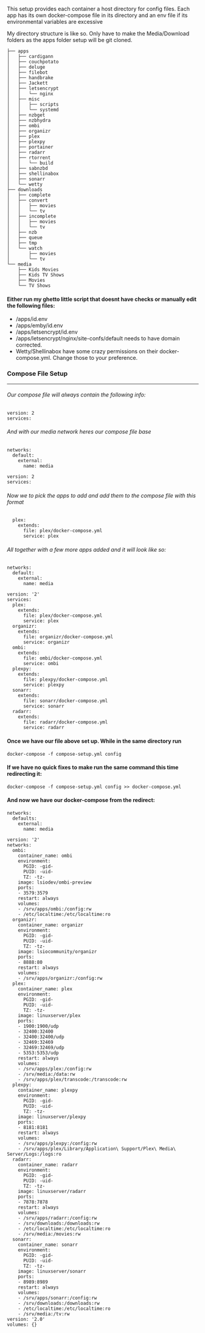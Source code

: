 This setup provides each container a host directory for config files. Each app has its own docker-compose file in its directory and an env file if its environmental variables are excessive

My directory structure is like so. Only have to make the Media/Download folders as the apps folder setup will be git cloned.

```
├── apps
│   ├── cardigann
│   ├── couchpotato
│   ├── deluge
│   ├── filebot
│   ├── handbrake
│   ├── Jackett
│   ├── letsencrypt
│   │   └── nginx
│   ├── misc
│   │   ├── scripts
│   │   └── systemd
│   ├── nzbget
│   ├── nzbhydra
│   ├── ombi
│   ├── organizr
│   ├── plex
│   ├── plexpy
│   ├── portainer
│   ├── radarr
│   ├── rtorrent
│   │   └── build
│   ├── sabnzbd
│   ├── shellinabox
│   ├── sonarr
│   └── wetty
├── downloads
│   ├── complete
│   ├── convert
│   │   ├── movies
│   │   └── tv
│   ├── incomplete
│   │   ├── movies
│   │   └── tv
│   ├── nzb
│   ├── queue
│   ├── tmp
│   └── watch
│       ├── movies
│       └── tv
└── media
    ├── Kids Movies
    ├── Kids TV Shows
    ├── Movies
    └── TV Shows
```

#### Either run my ghetto little script that doesnt have checks or manually edit the following files:
   * /apps/id.env
   * /apps/emby/id.env
   * /apps/letsencrypt/id.env
   * /apps/letsencrypt/nginx/site-confs/default needs to have domain corrected. 
   * Wetty/Shellinabox have some crazy permissions on their docker-compose.yml. Change those to 	 your preference.
   
### Compose File Setup
----------------------
###### Our compose file will always contain the following info:

    version: 2
    services:
    
###### And with our media network heres our compose file base

    networks:
      default:
        external:
          name: media
          
    version: 2
    services:
###### Now we to pick the apps to add and add them to the compose file with this format

      plex:
        extends:
          file: plex/docker-compose.yml
          service: plex

###### All together with a few more apps added and it will look like so:

````
networks:
  default:
    external:
      name: media

version: '2'
services:
  plex:
    extends:
      file: plex/docker-compose.yml
      service: plex
  organizr:
    extends:
      file: organizr/docker-compose.yml
      service: organizr
  ombi:
    extends:
      file: ombi/docker-compose.yml
      service: ombi
  plexpy:
    extends:
      file: plexpy/docker-compose.yml
      service: plexpy
  sonarr:
    extends:
      file: sonarr/docker-compose.yml
      service: sonarr
  radarr:
    extends:
      file: radarr/docker-compose.yml
      service: radarr
````

#### Once we have our file above set up. While in the same directory run

```docker-compose -f compose-setup.yml config```

#### If we have no quick fixes to make run the same command this time redirecting it:

```docker-compose -f compose-setup.yml config >> docker-compose.yml```

#### And now we have our docker-compose from the redirect:

````
networks:
  defaults:
    external:
      name: media

version: '2'
networks:
  ombi:
    container_name: ombi
    environment:
      PGID: -gid-
      PUID: -uid-
      TZ: -tz-
    image: lsiodev/ombi-preview
    ports:
    - 3579:3579
    restart: always
    volumes:
    - /srv/apps/ombi:/config:rw
    - /etc/localtime:/etc/localtime:ro
  organizr:
    container_name: organizr
    environment:
      PGID: -gid-
      PUID: -uid-
      TZ: -tz-
    image: lsiocommunity/organizr
    ports:
    - 8888:80
    restart: always
    volumes:
    - /srv/apps/organizr:/config:rw
  plex:
    container_name: plex
    environment:
      PGID: -gid-
      PUID: -uid-
      TZ: -tz-
    image: linuxserver/plex
    ports:
    - 1900:1900/udp
    - 32400:32400
    - 32400:32400/udp
    - 32469:32469
    - 32469:32469/udp
    - 5353:5353/udp
    restart: always
    volumes:
    - /srv/apps/plex:/config:rw
    - /srv/media:/data:rw
    - /srv/apps/plex/transcode:/transcode:rw
  plexpy:
    container_name: plexpy
    environment:      
      PGID: -gid-
      PUID: -uid-
      TZ: -tz-
    image: linuxserver/plexpy
    ports:
    - 8181:8181
    restart: always
    volumes:
    - /srv/apps/plexpy:/config:rw
    - /srv/apps/plex/Library/Application\ Support/Plex\ Media\ Server/Logs:/logs:ro
  radarr:
    container_name: radarr
    environment:
      PGID: -gid-
      PUID: -uid-
      TZ: -tz-
    image: linuxserver/radarr
    ports:
    - 7878:7878
    restart: always
    volumes:
    - /srv/apps/radarr:/config:rw
    - /srv/downloads:/downloads:rw
    - /etc/localtime:/etc/localtime:ro
    - /srv/media:/movies:rw
  sonarr:
    container_name: sonarr
    environment:
      PGID: -gid-
      PUID: -uid-
      TZ: -tz-
    image: linuxserver/sonarr
    ports:
    - 8989:8989
    restart: always
    volumes:
    - /srv/apps/sonarr:/config:rw
    - /srv/downloads:/downloads:rw
    - /etc/localtime:/etc/localtime:ro
    - /srv/media:/tv:rw
version: '2.0'
volumes: {}
````


